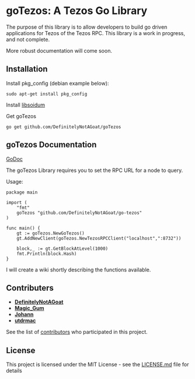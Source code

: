 # goTezos: A Tezos Go Library

The purpose of this library is to allow developers to build go driven applications for Tezos of the Tezos RPC. This library is a work in progress, and not complete. 

More robust documentation will come soon.

## Installation

Install pkg_config (debian example below):
```
sudo apt-get install pkg_config
```

Install [libsoidum](https://libsodium.gitbook.io/doc/installation)

Get goTezos 
```
go get github.com/DefinitelyNotAGoat/goTezos
```

## goTezos Documentation

[GoDoc](https://godoc.org/github.com/DefinitelyNotAGoat/goTezos)

The goTezos Library requires you to set the RPC URL for a node to query. 


Usage:

```
package main

import (
	"fmt"
	goTezos "github.com/DefinitelyNotAGoat/go-tezos"
)

func main() {
	gt := goTezos.NewGoTezos()
	gt.AddNewClient(goTezos.NewTezosRPCClient("localhost",":8732"))

	block,_ := gt.GetBlockAtLevel(1000)
	fmt.Println(block.Hash)
}
```

I will create a wiki shortly describing the functions available.

## Contributers

* [**DefinitelyNotAGoat**](https://github.com/DefinitelyNotAGoat)
* [**Magic_Gum**](https://github.com/fkbenjamin)
* [**Johann**](https://github.com/tulpenhaendler)
* [**utdrmac**](https://github.com/utdrmac)

See the list of [contributors](https://github.com/DefinitelyNotAGoat/goTezos/graphs/contributors) who participated in this project.

## License

This project is licensed under the MIT License - see the [LICENSE.md](LICENSE.md) file for details
